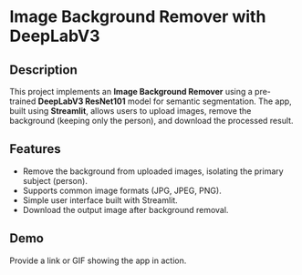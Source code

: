 # Image Background Remover with DeepLabV3

## Description
This project implements an **Image Background Remover** using a pre-trained **DeepLabV3 ResNet101** model for semantic segmentation. The app, built using **Streamlit**, allows users to upload images, remove the background (keeping only the person), and download the processed result.

## Features
- Remove the background from uploaded images, isolating the primary subject (person).
- Supports common image formats (JPG, JPEG, PNG).
- Simple user interface built with Streamlit.
- Download the output image after background removal.

## Demo
Provide a link or GIF showing the app in action.
